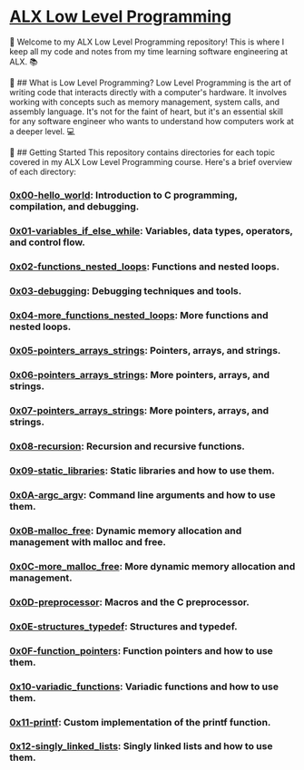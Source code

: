 # [ALX Low Level Programming](https://github.com/nwhator/alx-low_level_programming)
👋 Welcome to my ALX Low Level Programming repository! This is where I keep all my code and notes from my time learning software engineering at ALX. 📚

🤔 ## What is Low Level Programming?
Low Level Programming is the art of writing code that interacts directly with a computer's hardware. It involves working with concepts such as memory management, system calls, and assembly language. It's not for the faint of heart, but it's an essential skill for any software engineer who wants to understand how computers work at a deeper level. 💻

🚀 ## Getting Started
This repository contains directories for each topic covered in my ALX Low Level Programming course. Here's a brief overview of each directory:

### [0x00-hello_world](https://github.com/nwhator/alx-low_level_programming/tree/master/0x00-hello_world): Introduction to C programming, compilation, and debugging.
### [0x01-variables_if_else_while](https://github.com/nwhator/alx-low_level_programming/tree/master/0x01-variables_if_else_while): Variables, data types, operators, and control flow.
### [0x02-functions_nested_loops](https://github.com/nwhator/alx-low_level_programming/tree/master/0x03-debugging): Functions and nested loops.
### [0x03-debugging](https://github.com/nwhator/alx-low_level_programming/tree/master/0x03-debugging): Debugging techniques and tools.
### [0x04-more_functions_nested_loops](https://github.com/nwhator/alx-low_level_programming/tree/master/0x04-more_functions_nested_loops): More functions and nested loops.
### [0x05-pointers_arrays_strings](https://github.com/nwhator/alx-low_level_programming/tree/master/0x05-pointers_arrays_strings): Pointers, arrays, and strings.
### [0x06-pointers_arrays_strings](https://github.com/nwhator/alx-low_level_programming/tree/master/0x06-pointers_arrays_strings): More pointers, arrays, and strings.
### [0x07-pointers_arrays_strings](https://github.com/nwhator/alx-low_level_programming/tree/master/0x07-pointers_arrays_strings): More pointers, arrays, and strings.
### [0x08-recursion](https://github.com/nwhator/alx-low_level_programming/tree/master/0x08-recursion): Recursion and recursive functions.
### [0x09-static_libraries](https://github.com/nwhator/alx-low_level_programming/tree/master/0x09-static_libraries): Static libraries and how to use them.
### [0x0A-argc_argv](https://github.com/nwhator/alx-low_level_programming/tree/master/0x0A-argc_argv): Command line arguments and how to use them.
### [0x0B-malloc_free](https://github.com/nwhator/alx-low_level_programming/tree/master/0x0B-malloc_free): Dynamic memory allocation and management with malloc and free.
### [0x0C-more_malloc_free](https://github.com/nwhator/alx-low_level_programming/tree/master/0x0C-more_malloc_free): More dynamic memory allocation and management.
### [0x0D-preprocessor](https://github.com/nwhator/alx-low_level_programming/tree/master/0x0D-preprocessor): Macros and the C preprocessor.
### [0x0E-structures_typedef](https://github.com/nwhator/alx-low_level_programming/tree/master/0x0E-structures_typedef): Structures and typedef.
### [0x0F-function_pointers](https://github.com/nwhator/alx-low_level_programming/tree/master/0x0F-function_pointers): Function pointers and how to use them.
### [0x10-variadic_functions](https://github.com/nwhator/alx-low_level_programming/tree/master/0x10-variadic_functions): Variadic functions and how to use them.
### [0x11-printf](https://github.com/itsjustdice/printf): Custom implementation of the printf function.
### [0x12-singly_linked_lists](https://github.com/nwhator/alx-low_level_programming/tree/master/0x12-singly_linked_lists): Singly linked lists and how to use them.
